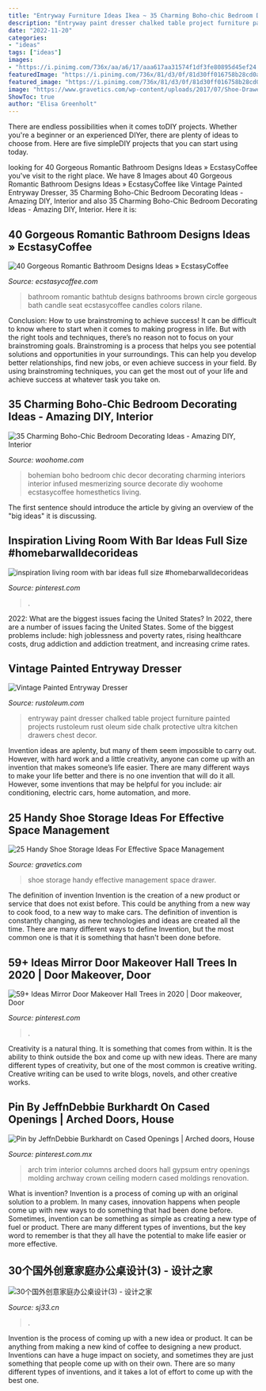 ```yaml
---
title: "Entryway Furniture Ideas Ikea ~ 35 Charming Boho-chic Bedroom Decorating Ideas"
description: "Entryway paint dresser chalked table project furniture painted projects rustoleum rust oleum side chalk protective ultra kitchen drawers chest decor"
date: "2022-11-20"
categories:
- "ideas"
tags: ["ideas"]
images:
- "https://i.pinimg.com/736x/aa/a6/17/aaa617aa31574f1df3fe80895d45ef24.jpg"
featuredImage: "https://i.pinimg.com/736x/81/d3/0f/81d30ff016758b28cd0a24b7412d3cd7.jpg"
featured_image: "https://i.pinimg.com/736x/81/d3/0f/81d30ff016758b28cd0a24b7412d3cd7.jpg"
image: "https://www.gravetics.com/wp-content/uploads/2017/07/Shoe-Drawer.jpg"
ShowToc: true
author: "Elisa Greenholt"
---
```



There are endless possibilities when it comes toDIY projects. Whether you're a beginner or an experienced DIYer, there are plenty of ideas to choose from. Here are five simpleDIY projects that you can start using today.

	

		
looking for 40 Gorgeous Romantic Bathroom Designs Ideas » EcstasyCoffee you've visit to the right place. We have 8 Images about 40 Gorgeous Romantic Bathroom Designs Ideas » EcstasyCoffee like Vintage Painted Entryway Dresser, 35 Charming Boho-Chic Bedroom Decorating Ideas - Amazing DIY, Interior and also 35 Charming Boho-Chic Bedroom Decorating Ideas - Amazing DIY, Interior. Here it is:
		
    
## 40 Gorgeous Romantic Bathroom Designs Ideas » EcstasyCoffee

<img loading=lazy src="https://i2.wp.com/www.ecstasycoffee.com/wp-content/uploads/2016/10/Beautiful-Circle-Bathtub-with-Brown-Seat.jpg?resize=673%2C900" onerror="this.onerror=null;this.src='https://tse2.mm.bing.net/th?id=OIP.Pjlrg1Mk-c90_UL5xVT0vwHaJ5&amp;pid=15.1';" alt="40 Gorgeous Romantic Bathroom Designs Ideas » EcstasyCoffee">

_Source: ecstasycoffee.com_

>bathroom romantic bathtub designs bathrooms brown circle gorgeous bath candle seat ecstasycoffee candles colors rilane. 

	

Conclusion: How to use brainstroming to achieve success!
It can be difficult to know where to start when it comes to making progress in life. But with the right tools and techniques, there’s no reason not to focus on your brainstroming goals. Brainstroming is a process that helps you see potential solutions and opportunities in your surroundings. This can help you develop better relationships, find new jobs, or even achieve success in your field. By using brainstroming techniques, you can get the most out of your life and achieve success at whatever task you take on.

    
## 35 Charming Boho-Chic Bedroom Decorating Ideas - Amazing DIY, Interior

<img loading=lazy src="https://www.woohome.com/wp-content/uploads/2014/05/charming-boho-bedroom-ideas-11.jpg" onerror="this.onerror=null;this.src='https://tse3.mm.bing.net/th?id=OIP.bXagEU6DMuB5jXNo2xGf7QHaLK&amp;pid=15.1';" alt="35 Charming Boho-Chic Bedroom Decorating Ideas - Amazing DIY, Interior">

_Source: woohome.com_

>bohemian boho bedroom chic decor decorating charming interiors interior infused mesmerizing source decorate diy woohome ecstasycoffee homesthetics living. 

	

The first sentence should introduce the article by giving an overview of the "big ideas" it is discussing.

    
## Inspiration Living Room With Bar Ideas Full Size #homebarwalldecorideas

<img loading=lazy src="https://i.pinimg.com/736x/81/d3/0f/81d30ff016758b28cd0a24b7412d3cd7.jpg" onerror="this.onerror=null;this.src='https://tse3.mm.bing.net/th?id=OIP.bCju5RkMvPaYkjlVFw0q-QHaLD&amp;pid=15.1';" alt="inspiration living room with bar ideas full size #homebarwalldecorideas">

_Source: pinterest.com_

>. 

	

2022: What are the biggest issues facing the United States?
In 2022, there are a number of issues facing the United States. Some of the biggest problems include: high joblessness and poverty rates, rising healthcare costs, drug addiction and addiction treatment, and increasing crime rates.

    
## Vintage Painted Entryway Dresser

<img loading=lazy src="http://www.rustoleum.com/~/media/DigitalEncyclopedia/Project/RustoleumUSA/other/chalked-paint-entryway-table/ROC_Chalked_Dresser_CountryGray_After_717.ashx" onerror="this.onerror=null;this.src='https://tse3.mm.bing.net/th?id=OIP.geR4tiuHZYldBm0_p5i_rAHaLH&amp;pid=15.1';" alt="Vintage Painted Entryway Dresser">

_Source: rustoleum.com_

>entryway paint dresser chalked table project furniture painted projects rustoleum rust oleum side chalk protective ultra kitchen drawers chest decor. 

	

Invention ideas are aplenty, but many of them seem impossible to carry out. However, with hard work and a little creativity, anyone can come up with an invention that makes someone’s life easier. There are many different ways to make your life better and there is no one invention that will do it all. However, some inventions that may be helpful for you include: air conditioning, electric cars, home automation, and more.

    
## 25 Handy Shoe Storage Ideas For Effective Space Management

<img loading=lazy src="https://www.gravetics.com/wp-content/uploads/2017/07/Shoe-Drawer.jpg" onerror="this.onerror=null;this.src='https://tse2.mm.bing.net/th?id=OIP.cjrGKXQZ2lICu3QZntTEaQHaLH&amp;pid=15.1';" alt="25 Handy Shoe Storage Ideas For Effective Space Management">

_Source: gravetics.com_

>shoe storage handy effective management space drawer. 

	

The definition of invention
Invention is the creation of a new product or service that does not exist before. This could be anything from a new way to cook food, to a new way to make cars. The definition of invention is constantly changing, as new technologies and ideas are created all the time. There are many different ways to define Invention, but the most common one is that it is something that hasn't been done before.

    
## 59+ Ideas Mirror Door Makeover Hall Trees In 2020 | Door Makeover, Door

<img loading=lazy src="https://i.pinimg.com/736x/aa/a6/17/aaa617aa31574f1df3fe80895d45ef24.jpg" onerror="this.onerror=null;this.src='https://tse3.mm.bing.net/th?id=OIP.o_yslTdK7cZdD2JSD_c2hQAAAA&amp;pid=15.1';" alt="59+ Ideas Mirror Door Makeover Hall Trees in 2020 | Door makeover, Door">

_Source: pinterest.com_

>. 

	

Creativity is a natural thing. It is something that comes from within. It is the ability to think outside the box and come up with new ideas. There are many different types of creativity, but one of the most common is creative writing. Creative writing can be used to write blogs, novels, and other creative works.

    
## Pin By JeffnDebbie Burkhardt On Cased Openings | Arched Doors, House

<img loading=lazy src="https://i.pinimg.com/736x/6c/05/c0/6c05c04acb7820b5bc7e4c70fd7979cf.jpg" onerror="this.onerror=null;this.src='https://tse1.mm.bing.net/th?id=OIP.4VNWkw_Utyp6HijeoiKmugHaJ3&amp;pid=15.1';" alt="Pin by JeffnDebbie Burkhardt on Cased Openings | Arched doors, House">

_Source: pinterest.com.mx_

>arch trim interior columns arched doors hall gypsum entry openings molding archway crown ceiling modern cased moldings renovation. 

	

What is invention?
Invention is a process of coming up with an original solution to a problem. In many cases, innovation happens when people come up with new ways to do something that had been done before. Sometimes, invention can be something as simple as creating a new type of fuel or product. There are many different types of inventions, but the key word to remember is that they all have the potential to make life easier or more effective.

    
## 30个国外创意家庭办公桌设计(3) - 设计之家

<img loading=lazy src="https://img.sj33.cn/uploads/allimg/201405/7-140506104528.jpg" onerror="this.onerror=null;this.src='https://tse2.mm.bing.net/th?id=OIP.MNqm4iXXUQdHnAQNmRqIbwHaL0&amp;pid=15.1';" alt="30个国外创意家庭办公桌设计(3) - 设计之家">

_Source: sj33.cn_

>. 

	

Invention is the process of coming up with a new idea or product. It can be anything from making a new kind of coffee to designing a new product. Inventions can have a huge impact on society, and sometimes they are just something that people come up with on their own. There are so many different types of inventions, and it takes a lot of effort to come up with the best one.

